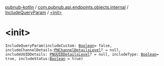 [pubnub-kotlin](../../index.md) / [com.pubnub.api.endpoints.objects.internal](../index.md) / [IncludeQueryParam](index.md) / [&lt;init&gt;](./-init-.md)

# &lt;init&gt;

`IncludeQueryParam(includeCustom: `[`Boolean`](https://kotlinlang.org/api/latest/jvm/stdlib/kotlin/-boolean/index.html)` = false, includeChannelDetails: `[`PNChannelDetailsLevel`](../../com.pubnub.api.models.consumer.objects.membership/-p-n-channel-details-level/index.md)`? = null, includeUUIDDetails: `[`PNUUIDDetailsLevel`](../../com.pubnub.api.models.consumer.objects.member/-p-n-u-u-i-d-details-level/index.md)`? = null, includeType: `[`Boolean`](https://kotlinlang.org/api/latest/jvm/stdlib/kotlin/-boolean/index.html)` = true, includeStatus: `[`Boolean`](https://kotlinlang.org/api/latest/jvm/stdlib/kotlin/-boolean/index.html)` = true)`